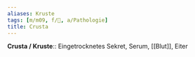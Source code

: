 ```yaml
---
aliases: Kruste
tags: [m/m09, f/🧴, a/Pathologie]
title: Crusta
---
```

**Crusta / Kruste**:: Eingetrocknetes Sekret, Serum, [[Blut]], Eiter